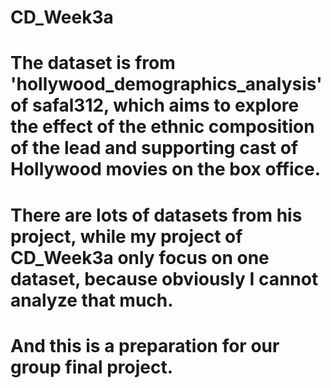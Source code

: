 # CD_Week3a
# The dataset is from 'hollywood_demographics_analysis' of safal312, which aims to explore the effect of the ethnic composition of the lead and supporting cast of Hollywood movies on the box office. 
# There are lots of datasets from his project, while my project of CD_Week3a only focus on one dataset, because obviously I cannot analyze that much.
# And this is a preparation for our group final project.
